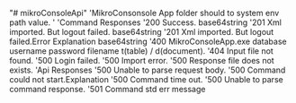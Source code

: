 "# mikroConsoleApi"
    'MikroConsonsole App folder should to system env path value.
    '
    'Command Responses
    '200 Success. base64string
    '201 Xml imported. But logout failed. base64string
    '201 Xml imported. But logout failed.Error Explanation base64string
    '400 MikroConsoleApp.exe database username password filename t(table) / d(document).
    '404 Input file not found.
    '500 Login failed.
    '500 Import error.
    '500 Response file does not exists.
    'Api Responses
    '500 Unable to parse request body.
    '500 Command could not start.Explanation
    '500 Command time out.
    '500 Unable to parse command response.
    '501 Command std err message